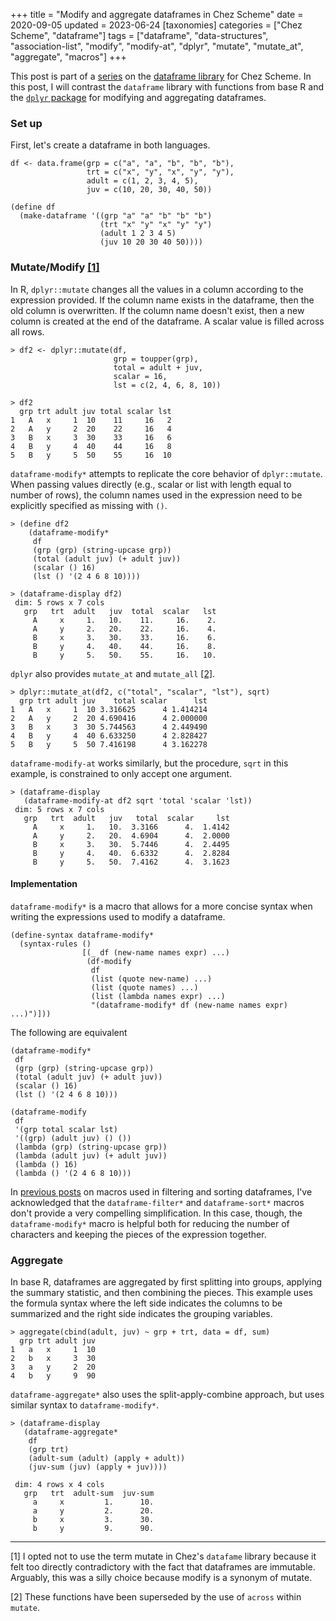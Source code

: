 +++
title = "Modify and aggregate dataframes in Chez Scheme"
date = 2020-09-05
updated = 2023-06-24
[taxonomies]
categories = ["Chez Scheme", "dataframe"]
tags = ["dataframe", "data-structures", "association-list", "modify", "modify-at", "dplyr", "mutate", "mutate_at", "aggregate", "macros"]
+++

This post is part of a [series](/categories/dataframe/) on the [dataframe library](https://github.com/hinkelman/dataframe/) for Chez Scheme. In this post, I will contrast the `dataframe` library with functions from base R and the [`dplyr` package](https://dplyr.tidyverse.org) for modifying and aggregating dataframes.

<!-- more -->

### Set up

First, let's create a dataframe in both languages.

```
df <- data.frame(grp = c("a", "a", "b", "b", "b"),
                 trt = c("x", "y", "x", "y", "y"),
                 adult = c(1, 2, 3, 4, 5),
                 juv = c(10, 20, 30, 40, 50))
                 
(define df
  (make-dataframe '((grp "a" "a" "b" "b" "b")
                    (trt "x" "y" "x" "y" "y")
                    (adult 1 2 3 4 5)
                    (juv 10 20 30 40 50))))
```

### Mutate/Modify [[1]](#1)

In R, `dplyr::mutate` changes all the values in a column according to the expression provided. If the column name exists in the dataframe, then the old column is overwritten. If the column name doesn't exist, then a new column is created at the end of the dataframe. A scalar value is filled across all rows.

```
> df2 <- dplyr::mutate(df, 
                       grp = toupper(grp),
                       total = adult + juv,
                       scalar = 16,
                       lst = c(2, 4, 6, 8, 10))

> df2
  grp trt adult juv total scalar lst
1   A   x     1  10    11     16   2
2   A   y     2  20    22     16   4
3   B   x     3  30    33     16   6
4   B   y     4  40    44     16   8
5   B   y     5  50    55     16  10
```

`dataframe-modify*` attempts to replicate the core behavior of `dplyr::mutate`. When passing values directly (e.g., scalar or list with length equal to number of rows), the column names used in the expression need to be explicitly specified as missing with `()`.

```
> (define df2
    (dataframe-modify*
     df
     (grp (grp) (string-upcase grp))
     (total (adult juv) (+ adult juv))
     (scalar () 16)
     (lst () '(2 4 6 8 10))))

> (dataframe-display df2)
 dim: 5 rows x 7 cols
   grp   trt  adult   juv  total  scalar   lst 
     A     x     1.   10.    11.     16.    2. 
     A     y     2.   20.    22.     16.    4. 
     B     x     3.   30.    33.     16.    6. 
     B     y     4.   40.    44.     16.    8. 
     B     y     5.   50.    55.     16.   10. 
```

`dplyr` also provides `mutate_at` and `mutate_all` [[2]](#2).

```
> dplyr::mutate_at(df2, c("total", "scalar", "lst"), sqrt)
  grp trt adult juv    total scalar      lst
1   A   x     1  10 3.316625      4 1.414214
2   A   y     2  20 4.690416      4 2.000000
3   B   x     3  30 5.744563      4 2.449490
4   B   y     4  40 6.633250      4 2.828427
5   B   y     5  50 7.416198      4 3.162278
```

`dataframe-modify-at` works similarly, but the procedure, `sqrt` in this example, is constrained to only accept one argument.

```
> (dataframe-display
   (dataframe-modify-at df2 sqrt 'total 'scalar 'lst))
 dim: 5 rows x 7 cols
   grp   trt  adult   juv   total  scalar     lst 
     A     x     1.   10.  3.3166      4.  1.4142 
     A     y     2.   20.  4.6904      4.  2.0000 
     B     x     3.   30.  5.7446      4.  2.4495 
     B     y     4.   40.  6.6332      4.  2.8284 
     B     y     5.   50.  7.4162      4.  3.1623 
```

#### Implementation

`dataframe-modify*` is a macro that allows for a more concise syntax when writing the expressions used to modify a dataframe. 

```
(define-syntax dataframe-modify*
  (syntax-rules ()
                [(_ df (new-name names expr) ...)
                 (df-modify
                  df
                  (list (quote new-name) ...)
                  (list (quote names) ...)
                  (list (lambda names expr) ...)
                  "(dataframe-modify* df (new-name names expr) ...)")]))
```

The following are equivalent

```
(dataframe-modify*
 df
 (grp (grp) (string-upcase grp))
 (total (adult juv) (+ adult juv))
 (scalar () 16)
 (lst () '(2 4 6 8 10)))

(dataframe-modify
 df
 '(grp total scalar lst)
 '((grp) (adult juv) () ())
 (lambda (grp) (string-upcase grp))
 (lambda (adult juv) (+ adult juv))
 (lambda () 16)
 (lambda () '(2 4 6 8 10)))
```

In [previous posts](/categories/dataframe/) on macros used in filtering and sorting dataframes, I've acknowledged that the `dataframe-filter*` and `dataframe-sort*` macros don't provide a very compelling simplification. In this case, though, the `dataframe-modify*` macro is helpful both for reducing the number of characters and keeping the pieces of the expression together.

### Aggregate

In base R, dataframes are aggregated by first splitting into groups, applying the summary statistic, and then combining the pieces. This example uses the formula syntax where the left side indicates the columns to be summarized and the right side indicates the grouping variables.

```
> aggregate(cbind(adult, juv) ~ grp + trt, data = df, sum)
  grp trt adult juv
1   a   x     1  10
2   b   x     3  30
3   a   y     2  20
4   b   y     9  90
```

`dataframe-aggregate*` also uses the split-apply-combine approach, but uses similar syntax to `dataframe-modify*`. 

```
> (dataframe-display
   (dataframe-aggregate*
    df
    (grp trt)
    (adult-sum (adult) (apply + adult))
    (juv-sum (juv) (apply + juv))))
    
 dim: 4 rows x 4 cols
   grp   trt  adult-sum  juv-sum 
     a     x         1.      10. 
     a     y         2.      20. 
     b     x         3.      30. 
     b     y         9.      90. 
```

***

<a name="1"></a> [1] I opted not to use the term mutate in Chez's `datafame` library because it felt too directly contradictory with the fact that dataframes are immutable. Arguably, this was a silly choice because modify is a synonym of mutate.

<a name="2"></a> [2] These functions have been superseded by the use of `across` within `mutate`.
